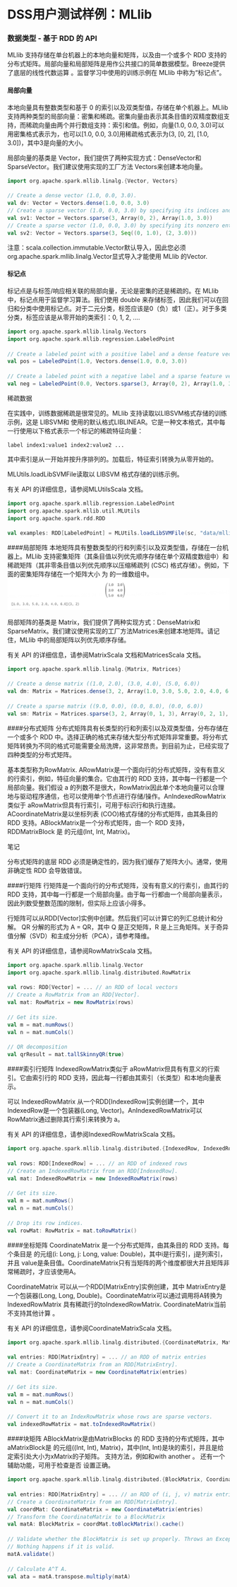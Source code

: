# DSS用户测试样例：MLlib

### 数据类型 - 基于 RDD 的 API

MLlib 支持存储在单台机器上的本地向量和矩阵，以及由一个或多个 RDD 支持的分布式矩阵。局部向量和局部矩阵是用作公共接口的简单数据模型。Breeze提供了底层的线性代数运算 。监督学习中使用的训练示例在 MLlib 中称为“标记点”。

#### 局部向量
本地向量具有整数类型和基于 0 的索引以及双类型值，存储在单个机器上。MLlib 支持两种类型的局部向量：密集和稀疏。密集向量由表示其条目值的双精度数组支持，而稀疏向量由两个并行数组支持：索引和值。例如，向量(1.0, 0.0, 3.0)可以用密集格式表示为，也可以[1.0, 0.0, 3.0]用稀疏格式表示为(3, [0, 2], [1.0, 3.0])，其中3是向量的大小。

局部向量的基类是 Vector，我们提供了两种实现方式：DenseVector和 SparseVector。我们建议使用实现的工厂方法 Vectors来创建本地向量。

```scala
import org.apache.spark.mllib.linalg.{Vector, Vectors}

// Create a dense vector (1.0, 0.0, 3.0).
val dv: Vector = Vectors.dense(1.0, 0.0, 3.0)
// Create a sparse vector (1.0, 0.0, 3.0) by specifying its indices and values corresponding to nonzero entries.
val sv1: Vector = Vectors.sparse(3, Array(0, 2), Array(1.0, 3.0))
// Create a sparse vector (1.0, 0.0, 3.0) by specifying its nonzero entries.
val sv2: Vector = Vectors.sparse(3, Seq((0, 1.0), (2, 3.0)))
```

注意：scala.collection.immutable.Vector默认导入，因此您必须 org.apache.spark.mllib.linalg.Vector显式导入才能使用 MLlib 的Vector.

#### 标记点
标记点是与标签/响应相关联的局部向量，无论是密集的还是稀疏的。在 MLlib 中，标记点用于监督学习算法。我们使用 double 来存储标签，因此我们可以在回归和分类中使用标记点。对于二元分类，标签应该是0（负）或1（正）。对于多类分类，标签应该是从零开始的类索引：0, 1, 2, ....

```scala
import org.apache.spark.mllib.linalg.Vectors
import org.apache.spark.mllib.regression.LabeledPoint

// Create a labeled point with a positive label and a dense feature vector.
val pos = LabeledPoint(1.0, Vectors.dense(1.0, 0.0, 3.0))

// Create a labeled point with a negative label and a sparse feature vector.
val neg = LabeledPoint(0.0, Vectors.sparse(3, Array(0, 2), Array(1.0, 3.0)))
```

稀疏数据

在实践中，训练数据稀疏是很常见的。MLlib 支持读取以LIBSVM格式存储的训练示例，这是 LIBSVM和 使用的默认格式LIBLINEAR。它是一种文本格式，其中每一行使用以下格式表示一个标记的稀疏特征向量：
```shell
label index1:value1 index2:value2 ...
```

其中索引是从一开始并按升序排列的。加载后，特征索引转换为从零开始的。

MLUtils.loadLibSVMFile读取以 LIBSVM 格式存储的训练示例。

有关 API 的详细信息，请参阅MLUtilsScala 文档。

```scala
import org.apache.spark.mllib.regression.LabeledPoint
import org.apache.spark.mllib.util.MLUtils
import org.apache.spark.rdd.RDD

val examples: RDD[LabeledPoint] = MLUtils.loadLibSVMFile(sc, "data/mllib/sample_libsvm_data.txt")
```

####局部矩阵
本地矩阵具有整数类型的行和列索引以及双类型值，存储在一台机器上。MLlib 支持密集矩阵（其条目值以列优先顺序存储在单个双精度数组中）和稀疏矩阵（其非零条目值以列优先顺序以压缩稀疏列 (CSC) 格式存储）。例如，下面的密集矩阵存储在一个矩阵大小 为 的一维数组中。
![img_5.png](../images/useCase/img_5.png)

局部矩阵的基类是 Matrix，我们提供了两种实现方式：DenseMatrix和SparseMatrix。我们建议使用实现的工厂方法Matrices来创建本地矩阵。请记住，MLlib 中的局部矩阵以列优先顺序存储。

有关 API 的详细信息，请参阅MatrixScala 文档和MatricesScala 文档。

```scala
import org.apache.spark.mllib.linalg.{Matrix, Matrices}

// Create a dense matrix ((1.0, 2.0), (3.0, 4.0), (5.0, 6.0))
val dm: Matrix = Matrices.dense(3, 2, Array(1.0, 3.0, 5.0, 2.0, 4.0, 6.0))

// Create a sparse matrix ((9.0, 0.0), (0.0, 8.0), (0.0, 6.0))
val sm: Matrix = Matrices.sparse(3, 2, Array(0, 1, 3), Array(0, 2, 1), Array(9, 6, 8))
```

####分布式矩阵
分布式矩阵具有长类型的行和列索引以及双类型值，分布存储在一个或多个 RDD 中。选择正确的格式来存储大型分布式矩阵非常重要。将分布式矩阵转换为不同的格式可能需要全局洗牌，这非常昂贵。到目前为止，已经实现了四种类型的分布式矩阵。

基本类型称为RowMatrix. ARowMatrix是一个面向行的分布式矩阵，没有有意义的行索引，例如，特征向量的集合。它由其行的 RDD 支持，其中每一行都是一个局部向量。我们假设 a 的列数不是很大，RowMatrix因此单个本地向量可以合理地与驱动程序通信，也可以使用单个节点进行存储/操作。AnIndexedRowMatrix类似于 aRowMatrix但具有行索引，可用于标识行和执行连接。ACoordinateMatrix是以坐标列表 (COO)格式存储的分布式矩阵，由其条目的 RDD 支持。ABlockMatrix是一个分布式矩阵，由一个 RDD 支持，RDDMatrixBlock 是 的元组(Int, Int, Matrix)。

笔记

分布式矩阵的底层 RDD 必须是确定性的，因为我们缓存了矩阵大小。通常，使用非确定性 RDD 会导致错误。

####行矩阵
行矩阵是一个面向行的分布式矩阵，没有有意义的行索引，由其行的 RDD 支持，其中每一行都是一个局部向量。由于每一行都由一个局部向量表示，因此列数受整数范围的限制，但实际上应该小得多。

行矩阵可以从RDD[Vector]实例中创建。然后我们可以计算它的列汇总统计和分解。 QR 分解的形式为 A = QR，其中 Q 是正交矩阵，R 是上三角矩阵。关于奇异值分解（SVD）和主成分分析（PCA），请参考降维。

有关 API 的详细信息，请参阅RowMatrixScala 文档。

```scala
import org.apache.spark.mllib.linalg.Vector
import org.apache.spark.mllib.linalg.distributed.RowMatrix

val rows: RDD[Vector] = ... // an RDD of local vectors
// Create a RowMatrix from an RDD[Vector].
val mat: RowMatrix = new RowMatrix(rows)

// Get its size.
val m = mat.numRows()
val n = mat.numCols()

// QR decomposition 
val qrResult = mat.tallSkinnyQR(true)
```

####索引行矩阵
IndexedRowMatrix类似于 aRowMatrix但具有有意义的行索引。它由索引行的 RDD 支持，因此每一行都由其索引（长类型）和本地向量表示。

可以 IndexedRowMatrix 从一个RDD[IndexedRow]实例创建一个，其中 IndexedRow是一个包装器(Long, Vector)。AnIndexedRowMatrix可以RowMatrix通过删除其行索引来转换为 a。

有关 API 的详细信息，请参阅IndexedRowMatrixScala 文档。

```scala
import org.apache.spark.mllib.linalg.distributed.{IndexedRow, IndexedRowMatrix, RowMatrix}

val rows: RDD[IndexedRow] = ... // an RDD of indexed rows
// Create an IndexedRowMatrix from an RDD[IndexedRow].
val mat: IndexedRowMatrix = new IndexedRowMatrix(rows)

// Get its size.
val m = mat.numRows()
val n = mat.numCols()

// Drop its row indices.
val rowMat: RowMatrix = mat.toRowMatrix()
```

####坐标矩阵
CoordinateMatrix 是一个分布式矩阵，由其条目的 RDD 支持。每个条目是 的元组(i: Long, j: Long, value: Double)，其中i是行索引，j是列索引，并且 value是条目值。CoordinateMatrix只有当矩阵的两个维度都很大并且矩阵非常稀疏时，才应该使用A。

CoordinateMatrix 可以从一个RDD[MatrixEntry]实例创建，其中 MatrixEntry是一个包装器(Long, Long, Double)。CoordinateMatrix可以通过调用将A转换为IndexedRowMatrix 具有稀疏行的toIndexedRowMatrix. CoordinateMatrix当前不支持其他计算 。

有关 API 的详细信息，请参阅CoordinateMatrixScala 文档。

```scala
import org.apache.spark.mllib.linalg.distributed.{CoordinateMatrix, MatrixEntry}

val entries: RDD[MatrixEntry] = ... // an RDD of matrix entries
// Create a CoordinateMatrix from an RDD[MatrixEntry].
val mat: CoordinateMatrix = new CoordinateMatrix(entries)

// Get its size.
val m = mat.numRows()
val n = mat.numCols()

// Convert it to an IndexRowMatrix whose rows are sparse vectors.
val indexedRowMatrix = mat.toIndexedRowMatrix()
```

####块矩阵
ABlockMatrix是由MatrixBlocks 的 RDD 支持的分布式矩阵，其中 aMatrixBlock是 的元组((Int, Int), Matrix)，其中(Int, Int)是块的索引，并且是给定索引处大小为xMatrix的子矩阵。 支持方法，例如和with another 。 还有一个辅助功能，可用于检查是否 设置正确。

```scala
import org.apache.spark.mllib.linalg.distributed.{BlockMatrix, CoordinateMatrix, MatrixEntry}

val entries: RDD[MatrixEntry] = ... // an RDD of (i, j, v) matrix entries
// Create a CoordinateMatrix from an RDD[MatrixEntry].
val coordMat: CoordinateMatrix = new CoordinateMatrix(entries)
// Transform the CoordinateMatrix to a BlockMatrix
val matA: BlockMatrix = coordMat.toBlockMatrix().cache()

// Validate whether the BlockMatrix is set up properly. Throws an Exception when it is not valid.
// Nothing happens if it is valid.
matA.validate()

// Calculate A^T A.
val ata = matA.transpose.multiply(matA)
```
